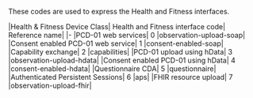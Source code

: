 These codes are used to express the Health and Fitness interfaces.

|Health & Fitness Device Class| Health and Fitness interface code|  Reference name|
|-
|PCD-01 web services|   0   |observation-upload-soap|
|Consent enabled PCD-01 web service|    1   |consent-enabled-soap|
|Capability exchange|   2   |capabilities|
|PCD-01 upload using hData| 3   |observation-upload-hdata|
|Consent enabled PCD-01 using hData|    4   |consent-enabled-hdata|
|Questionnaire CDA| 5   |questionnaire|
|Authenticated Persistent Sessions| 6   |aps|
|FHIR resource upload|  7   |observation-upload-fhir|